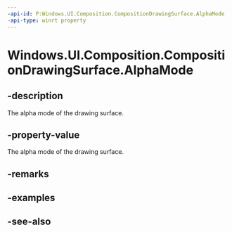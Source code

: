 ```yaml
---
-api-id: P:Windows.UI.Composition.CompositionDrawingSurface.AlphaMode
-api-type: winrt property
---
```


<!-- Property syntax
public Windows.Graphics.DirectX.DirectXAlphaMode AlphaMode { get; }
-->

# Windows.UI.Composition.CompositionDrawingSurface.AlphaMode

## -description
The alpha mode of the drawing surface.



## -property-value
The alpha mode of the drawing surface.

## -remarks

## -examples

## -see-also

